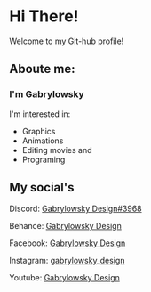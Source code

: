# Hi There!
Welcome to my Git-hub profile!
## Aboute me:
### I'm Gabrylowsky
I'm interested in:
- Graphics
- Animations 
- Editing movies and 
- Programing
## My social's
Discord: [Gabrylowsky Design#3968](https://www.discordapp.com/users/1033646849967538206)

Behance: [Gabrylowsky Design](https://www.behance.net/GabrylowskyDZN)

Facebook: [Gabrylowsky Design](https://www.facebook.com/profile.php?id=100087134183661)

Instagram: [gabrylowsky_design](https://www.instagram.com/gabrylowsky_design)

Youtube: [Gabrylowsky Design](https://www.youtube.com/@Gabrylowsky_Design)
